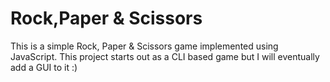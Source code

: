# Rock,Paper & Scissors
This is a simple Rock, Paper &amp; Scissors game implemented using JavaScript. This project starts out as a CLI based game but I will eventually add a GUI to it :)
